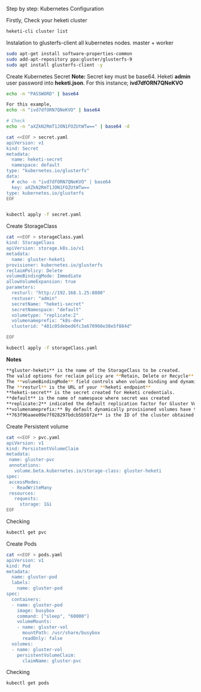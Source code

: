 Step by step: Kubernetes Configuration


Firstly, Check your heketi cluster
``` bash
heketi-cli cluster list

```

Instalation to glusterfs-client all kubernetes nodes. master + worker
``` bash
sudo apt-get install software-properties-common
sudo add-apt-repository ppa:gluster/glusterfs-9
sudo apt install glusterfs-client -y

```


Create Kubernetes Secret
**Note:** Secret key must be base64. Heketi **admin** user password into **heketi.json**. For this instance; **ivd7dfORN7QNeKVO**

``` bash
echo -n "PASSWORD" | base64

For this example,
echo -n "ivd7dfORN7QNeKVO" | base64

# Check
echo -n "aXZkN2RmT1JON1FOZUtWTw==" | base64 -d

cat <<EOF > secret.yaml
apiVersion: v1
kind: Secret
metadata:
  name: heketi-secret
  namespace: default
type: "kubernetes.io/glusterfs"
data:
  # echo -n "ivd7dfORN7QNeKVO" | base64
  key: aXZkN2RmT1JON1FOZUtWTw==
type: kubernetes.io/glusterfs
EOF


kubectl apply -f secret.yaml

```

Create StorageClass

``` bash
cat <<EOF > storageClass.yaml
kind: StorageClass
apiVersion: storage.k8s.io/v1
metadata:
  name: gluster-heketi
provisioner: kubernetes.io/glusterfs
reclaimPolicy: Delete
volumeBindingMode: Immediate
allowVolumeExpansion: true
parameters:
  resturl: "http://192.168.1.25:8080" 
  restuser: "admin" 
  secretName: "heketi-secret"
  secretNamespace: "default"
  volumetype: "replicate:2"
  volumenameprefix: "k8s-dev"
  clusterid: "481c05debed6fc3a670960e38e5f884d"

EOF

kubectl apply -f storageClass.yaml

```

**Notes**
``` bash
**gluster-heketi** is the name of the StorageClass to be created.
The valid options for reclaim policy are **Retain, Delete or Recycle**. 
The **volumeBindingMode** field controls when volume binding and dynamic provisioning should occur. Valid options are **Immediate & WaitForFirstConsumer.** 
The **resturl** is the URL of your **heketi endpoint**
**heketi-secret** is the secret created for Heketi credentials.
**default** is the name of namespace where secret was created
**replicate:2** indicated the default replication factor for Gluster Volumes created. For more HA, use 3.
**volumenameprefix:** By default dynamically provisioned volumes have the naming schema of vol_UUID format. 
**763f96aaee09e7f028297bdcb5b58f2e** is the ID of the cluster obtained from the command heketi-cli cluster list
```

Create Persistent volume
``` bash
cat <<EOF > pvc.yaml
apiVersion: v1
kind: PersistentVolumeClaim
metadata:
 name: gluster-pvc
 annotations:
   volume.beta.kubernetes.io/storage-class: gluster-heketi
spec:
 accessModes:
  - ReadWriteMany
 resources:
   requests:
     storage: 1Gi
EOF

```

Checking
``` bash
kubectl get pvc

```

Create Pods
``` bash
cat <<EOF > pods.yaml
apiVersion: v1
kind: Pod
metadata:
  name: gluster-pod
  labels:
    name: gluster-pod
spec:
  containers:
  - name: gluster-pod
    image: busybox
    command: ["sleep", "60000"]
    volumeMounts:
    - name: gluster-vol
      mountPath: /usr/share/busybox 
      readOnly: false
  volumes:
  - name: gluster-vol
    persistentVolumeClaim:
      claimName: gluster-pvc
```


Checking
``` bash
kubectl get pods

```